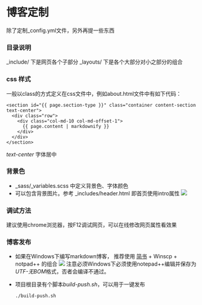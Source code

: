# 博客定制

除了定制_config.yml文件，另外再提一些东西
### 目录说明
_include/ 下是网页各个子部分
_layouts/ 下是各个大部分对小之部分的组合

### css 样式
一般以class的方式定义在css文件中，例如about.html文件中有如下代码：

	<section id="{{ page.section-type }}" class="container content-section text-center">
	  <div class="row">
		<div class="col-md-10 col-md-offset-1">
		  {{ page.content | markdownify }}
		</div>
	  </div>
	</section>
*text-center* 字体居中

### 背景色
+ _sass/_variables.scss 中定义背景色、字体颜色
+ 可以包含背景图片。参考 _includes/header.html 即首页使用intro属性
![](http://upload-images.jianshu.io/upload_images/1965578-c9c0761c80d10fec.png?imageMogr2/auto-orient/strip%7CimageView2/2/w/1240)

### 调试方法
建议使用chrome浏览器，按F12调试网页，可以在线修改网页属性看效果

### 博客发布
+ 如果在Windows下编写markdown博客，
推荐使用 [简书](http://www.jianshu.com/) + Winscp + notpad++ 的组合
![](http://upload-images.jianshu.io/upload_images/1965578-6cdd1aa72eae1d95.png?imageMogr2/auto-orient/strip%7CimageView2/2/w/1240)
注意必须Windows下必须使用notepad++编辑并保存为*UTF-无BOM*格式，否者会编译不通过。

+ 项目根目录有个脚本*build-push.sh*，可以用于一键发布

      ./build-push.sh